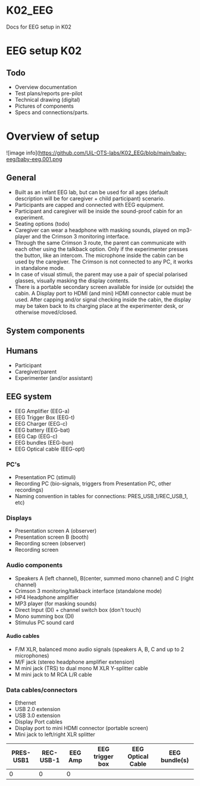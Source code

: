 # K02_EEG
Docs for EEG setup in K02

# EEG setup K02

## Todo

- Overview documentation
- Test plans/reports pre-pilot
- Technical drawing (digital)
- Pictures of components
- Specs and connections/parts.


# Overview of setup
![image info](https://github.com/UiL-OTS-labs/K02_EEG/blob/main/baby-eeg/baby-eeg.001.png

## General

- Built as an infant EEG lab, but can be used for all ages (default description will be for caregiver + child participant) scenario.
- Participants are capped and connected with EEG equipment.
- Participant and caregiver will be inside the sound-proof cabin for an experiment. 
- Seating options (todo)
- Caregiver can wear a headphone with masking sounds, played on mp3-player and the Crimson 3 monitoring interface.
- Through the same Crimson 3 route, the parent can communicate with each other using the talkback option. Only if the experimenter presses the button, like an intercom. The microphone inside the cabin can be used by the caregiver. The Crimson is not connected to any PC, it works in standalone mode.
- In case of visual stimuli, the parent may use a pair of special polarised glasses, visually masking the display contents.
- There is a portable secondary screen available for inside (or outside) the cabin. A Display port to HDMI (and mini) HDMI connector cable must be used. After capping and/or signal checking inside the cabin, the display may be taken back to its charging place at the experimenter desk, or otherwise moved/closed.  


## System components

## Humans
- Participant
- Caregiver/parent
- Experimenter (and/or assistant)

## EEG system
- EEG Amplifier (EEG-a)
- EEG Trigger Box (EEG-t)
- EEG Charger (EEG-c)
- EEG battery (EEG-bat)
- EEG Cap (EEG-c)
- EEG bundles (EEG-bun)
- EEG Optical cable (EEG-opt)

### PC's
- Presentation PC (stimuli)
- Recording PC (bio-signals, triggers from Presentation PC, other recordings)
- Naming convention in tables for connections: PRES_USB_1/REC_USB_1, etc)

### Displays
- Presentation screen A (observer)
- Presentation screen B (booth)
- Recording screen (observer)
- Recording screen

### Audio components
- Speakers A (left channel), B(center, summed mono channel) and C (right channel)
- Crimson 3 monitoring/talkback interface (standalone mode)
- HP4 Headphone amplifier
- MP3 player (for masking sounds)
- Direct Input (DI) + channel switch box (don't touch)
- Mono summing box (DI)
- Stimulus PC sound card
	
#### Audio cables
- F/M XLR, balanced mono audio signals (speakers A, B, C and up to 2 microphones)
- M/F jack (stereo headphone amplifier extension)
- M mini jack (TRS) to dual mono M XLR Y-splitter cable
- M mini jack to M RCA L/R cable 

### Data cables/connectors
- Ethernet
- USB 2.0 extension
- USB 3.0 extension
- Display Port cables
- Display port to mini HDMI connector (portable screen)
- Mini jack to left/right XLR splitter
	

PRES-USB1 | REC-USB-1 | EEG Amp | EEG trigger box | EEG Optical Cable | EEG bundle(s) | 
----------|-----------|---------|-----------------|-------------------|---------------| 
0         | 0         | 0       |                 |                   |               |
